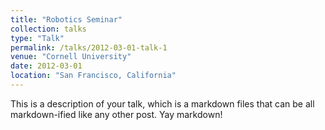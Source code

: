 ```yaml
---
title: "Robotics Seminar"
collection: talks
type: "Talk"
permalink: /talks/2012-03-01-talk-1
venue: "Cornell University"
date: 2012-03-01
location: "San Francisco, California"
---
```


This is a description of your talk, which is a markdown files that can be all markdown-ified like any other post. Yay markdown!
